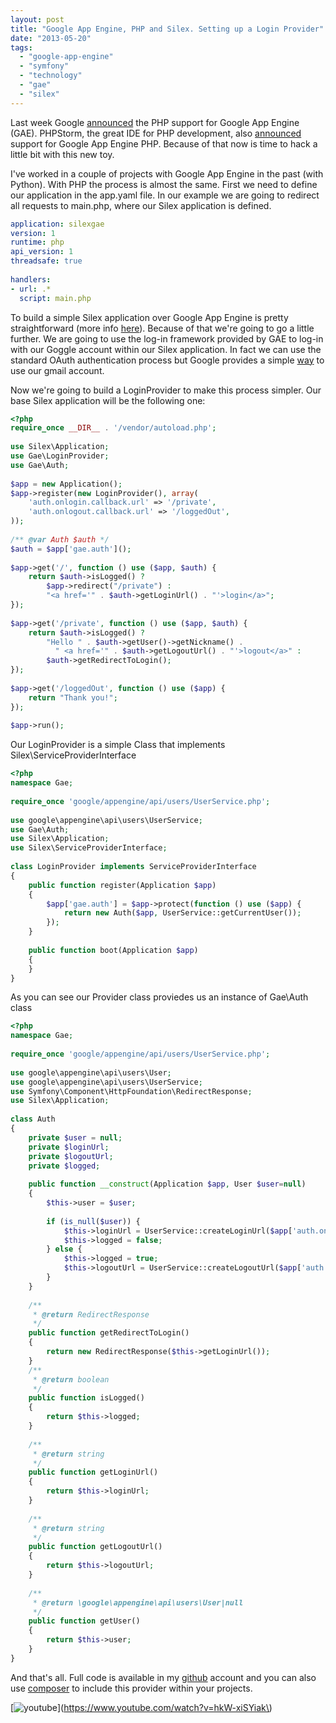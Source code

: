 ```yaml
---
layout: post
title: "Google App Engine, PHP and Silex. Setting up a Login Provider"
date: "2013-05-20"
tags: 
  - "google-app-engine"
  - "symfony"
  - "technology"
  - "gae"
  - "silex"
---
```


Last week Google [announced](http://googlecloudplatform.blogspot.com.es/2013/05/ushering-in-next-generation-of.html) the PHP support for Google App Engine (GAE). PHPStorm, the great IDE for PHP development, also [announced](http://blog.jetbrains.com/phpstorm/2013/05/support-for-google-app-engine-php-in-phpstorm/) support for Google App Engine PHP. Because of that now is time to hack a little bit with this new toy.

I've worked in a couple of projects with Google App Engine in the past (with Python). With PHP the process is almost the same. First we need to define our application in the app.yaml file. In our example we are going to redirect all requests to main.php, where our Silex application is defined.

```yaml
application: silexgae
version: 1
runtime: php
api_version: 1
threadsafe: true
 
handlers:
- url: .*
  script: main.php
```

To build a simple Silex application over Google App Engine is pretty straightforward (more info [here](https://developers.google.com/appengine/downloads?hl=en#Google_App_Engine_SDK_for_PHP)). Because of that we're going to go a little further. We are going to use the log-in framework provided by GAE to log-in with our Goggle account within our Silex application. In fact we can use the standard OAuth authentication process but Google provides a simple [way](https://developers.google.com/appengine/docs/php/users/loginurls) to use our gmail account.

Now we're going to build a LoginProvider to make this process simpler. Our base Silex application will be the following one: 

```php
<?php
require_once __DIR__ . '/vendor/autoload.php';
 
use Silex\Application;
use Gae\LoginProvider;
use Gae\Auth;
 
$app = new Application();
$app->register(new LoginProvider(), array(
    'auth.onlogin.callback.url' => '/private',
    'auth.onlogout.callback.url' => '/loggedOut',
));
 
/** @var Auth $auth */
$auth = $app['gae.auth']();
 
$app->get('/', function () use ($app, $auth) {
    return $auth->isLogged() ?
        $app->redirect("/private") :
        "<a href='" . $auth->getLoginUrl() . "'>login</a>";
});
 
$app->get('/private', function () use ($app, $auth) {
    return $auth->isLogged() ?
        "Hello " . $auth->getUser()->getNickname() . 
          " <a href='" . $auth->getLogoutUrl() . "'>logout</a>" :
        $auth->getRedirectToLogin();
});
 
$app->get('/loggedOut', function () use ($app) {
    return "Thank you!";
});
 
$app->run();
```

Our LoginProvider is a simple Class that implements Silex\ServiceProviderInterface 

```php
<?php
namespace Gae;
 
require_once 'google/appengine/api/users/UserService.php';
 
use google\appengine\api\users\UserService;
use Gae\Auth;
use Silex\Application;
use Silex\ServiceProviderInterface;
 
class LoginProvider implements ServiceProviderInterface
{
    public function register(Application $app)
    {
        $app['gae.auth'] = $app->protect(function () use ($app) {
            return new Auth($app, UserService::getCurrentUser());
        });
    }
 
    public function boot(Application $app)
    {
    }
}
```

As you can see our Provider class proviedes us an instance of Gae\Auth class 

```php
<?php
namespace Gae;
 
require_once 'google/appengine/api/users/UserService.php';
 
use google\appengine\api\users\User;
use google\appengine\api\users\UserService;
use Symfony\Component\HttpFoundation\RedirectResponse;
use Silex\Application;
 
class Auth
{
    private $user = null;
    private $loginUrl;
    private $logoutUrl;
    private $logged;
 
    public function __construct(Application $app, User $user=null)
    {
        $this->user = $user;
 
        if (is_null($user)) {
            $this->loginUrl = UserService::createLoginUrl($app['auth.onlogin.callback.url']);
            $this->logged = false;
        } else {
            $this->logged = true;
            $this->logoutUrl = UserService::createLogoutUrl($app['auth.onlogout.callback.url']);
        }
    }
 
    /**
     * @return RedirectResponse
     */
    public function getRedirectToLogin()
    {
        return new RedirectResponse($this->getLoginUrl());
    }
    /**
     * @return boolean
     */
    public function isLogged()
    {
        return $this->logged;
    }
 
    /**
     * @return string
     */
    public function getLoginUrl()
    {
        return $this->loginUrl;
    }
 
    /**
     * @return string
     */
    public function getLogoutUrl()
    {
        return $this->logoutUrl;
    }
 
    /**
     * @return \google\appengine\api\users\User|null
     */
    public function getUser()
    {
        return $this->user;
    }
}
```

And that's all. Full code is available in my [github](https://github.com/gonzalo123/silex-gae-login-provider) account and you can also use [composer](https://packagist.org/packages/gonzalo123/silex-gae-login-provider) to include this provider within your projects.

[![youtube](https://img.youtube.com/vi/hkW-xiSYiak\/0.jpg)](https://www.youtube.com/watch?v=hkW-xiSYiak\)
